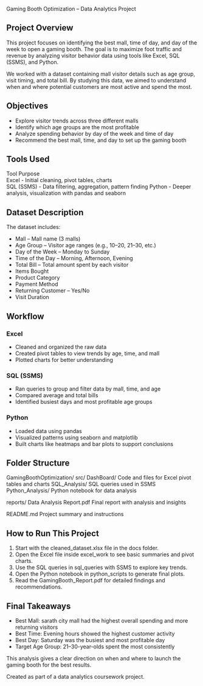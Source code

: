 Gaming Booth Optimization – Data Analytics Project

## Project Overview
This project focuses on identifying the best mall, time of day, and day of the week to open a gaming booth. The goal is to maximize foot traffic and revenue by analyzing visitor behavior data using tools like Excel, SQL (SSMS), and Python.

We worked with a dataset containing mall visitor details such as age group, visit timing, and total bill. By studying this data, we aimed to understand when and where potential customers are most active and spend the most.

## Objectives
- Explore visitor trends across three different malls
- Identify which age groups are the most profitable
- Analyze spending behavior by day of the week and time of day
- Recommend the best mall, time, and day to set up the gaming booth

## Tools Used

 Tool         Purpose                                      
 Excel       - Initial cleaning, pivot tables, charts      
 SQL (SSMS)  - Data filtering, aggregation, pattern finding
 Python      - Deeper analysis, visualization with pandas and seaborn

## Dataset Description
The dataset includes:
- Mall – Mall name (3 malls)
- Age Group – Visitor age ranges (e.g., 10–20, 21–30, etc.)
- Day of the Week – Monday to Sunday
- Time of the Day – Morning, Afternoon, Evening
- Total Bill – Total amount spent by each visitor
- Items Bought
- Product Category
- Payment Method
- Returning Customer – Yes/No
- Visit Duration

## Workflow

### Excel
- Cleaned and organized the raw data
- Created pivot tables to view trends by age, time, and mall
- Plotted charts for better understanding

### SQL (SSMS)
- Ran queries to group and filter data by mall, time, and age
- Compared average and total bills
- Identified busiest days and most profitable age groups

### Python
- Loaded data using pandas
- Visualized patterns using seaborn and matplotlib
- Built charts like heatmaps and bar plots to support conclusions

## Folder Structure

GamingBoothOptimization/
  src/
    DashBoard/              Code and files for Excel pivot tables and charts
    SQL_Analysis/            SQL queries used in SSMS
    Python_Analysis/         Python notebook for data analysis

  reports/
    Data Analysis Report.pdf   Final report with analysis and insights

  README.md                  Project summary and instructions

## How to Run This Project

1. Start with the cleaned_dataset.xlsx file in the docs folder.
2. Open the Excel file inside excel_work to see basic summaries and pivot charts.
3. Use the SQL queries in sql_queries with SSMS to explore key trends.
4. Open the Python notebook in python_scripts to generate final plots.
5. Read the GamingBooth_Report.pdf for detailed findings and recommendations.

## Final Takeaways

- Best Mall: sarath city mall had the highest overall spending and more returning visitors
- Best Time: Evening hours showed the highest customer activity
- Best Day: Saturday was the busiest and most profitable day
- Target Age Group: 21–30-year-olds spent the most consistently

This analysis gives a clear direction on when and where to launch the gaming booth for the best results.

Created as part of a data analytics coursework project.
